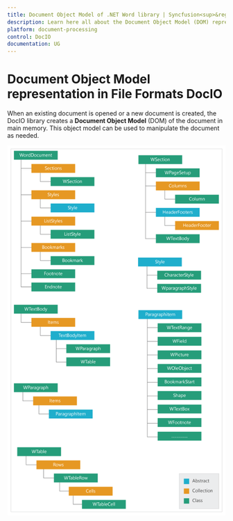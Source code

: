 ```yaml
---
title: Document Object Model of .NET Word library | Syncfusion<sup>&reg;</sup>
description: Learn here all about the Document Object Model (DOM) representation of Word documents and their elements in the Syncfusion<sup>&reg;</sup> .NET Word (DocIO) library.
platform: document-processing
control: DocIO
documentation: UG
---
```

# Document Object Model representation in File Formats DocIO

When an existing document is opened or a new document is created, the DocIO library creates a **Document Object Model** (DOM) of the document in main memory. This object model can be used to manipulate the document as needed.

![Document Object Model representation in File Formats DocIO](DocumentObjectModelrepresentation_images/DocumentObjectModelrepresentation_img1.png)


